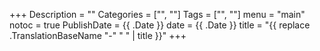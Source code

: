 +++
Description = ""
Categories = ["", ""]
Tags = ["", ""]
menu = "main"
notoc = true
PublishDate = {{ .Date }}
date = {{ .Date }}
title = "{{ replace .TranslationBaseName "-" " " | title }}"
+++
